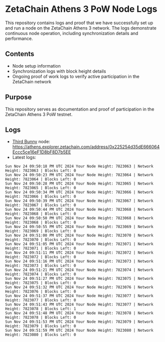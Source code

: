 # ZetaChain Athens 3 PoW Node Logs
This repository contains logs and proof that we have successfully set up and run a node on the ZetaChain Athens 3 network. The logs demonstrate continuous node operation, including synchronization details and performance.

## Contents
- Node setup information
- Synchronization logs with block height details
- Ongoing proof of work logs to verify active participation in the ZetaChain network

## Purpose
This repository serves as documentation and proof of participation in the ZetaChain Athens 3 PoW testnet.

## Logs

- [Third Bunny](https://thirdbunny.xyz/) node: https://athens.explorer.zetachain.com/address/0x225254d35dE666064Eccc5ce16eF1D8bF8D7b5EE
- Latest logs:
```
Sun Nov 24 09:50:18 PM UTC 2024 Your Node Height: 7823063 | Network Height: 7823063 | Blocks Left: 0
Sun Nov 24 09:50:23 PM UTC 2024 Your Node Height: 7823064 | Network Height: 7823064 | Blocks Left: 0
Sun Nov 24 09:50:28 PM UTC 2024 Your Node Height: 7823065 | Network Height: 7823065 | Blocks Left: 0
Sun Nov 24 09:50:34 PM UTC 2024 Your Node Height: 7823066 | Network Height: 7823066 | Blocks Left: 0
Sun Nov 24 09:50:39 PM UTC 2024 Your Node Height: 7823067 | Network Height: 7823067 | Blocks Left: 0
Sun Nov 24 09:50:44 PM UTC 2024 Your Node Height: 7823068 | Network Height: 7823068 | Blocks Left: 0
Sun Nov 24 09:50:50 PM UTC 2024 Your Node Height: 7823068 | Network Height: 7823068 | Blocks Left: 0
Sun Nov 24 09:50:55 PM UTC 2024 Your Node Height: 7823069 | Network Height: 7823069 | Blocks Left: 0
Sun Nov 24 09:51:00 PM UTC 2024 Your Node Height: 7823070 | Network Height: 7823070 | Blocks Left: 0
Sun Nov 24 09:51:05 PM UTC 2024 Your Node Height: 7823071 | Network Height: 7823071 | Blocks Left: 0
Sun Nov 24 09:51:11 PM UTC 2024 Your Node Height: 7823072 | Network Height: 7823072 | Blocks Left: 0
Sun Nov 24 09:51:16 PM UTC 2024 Your Node Height: 7823073 | Network Height: 7823073 | Blocks Left: 0
Sun Nov 24 09:51:21 PM UTC 2024 Your Node Height: 7823074 | Network Height: 7823074 | Blocks Left: 0
Sun Nov 24 09:51:27 PM UTC 2024 Your Node Height: 7823075 | Network Height: 7823075 | Blocks Left: 0
Sun Nov 24 09:51:32 PM UTC 2024 Your Node Height: 7823076 | Network Height: 7823076 | Blocks Left: 0
Sun Nov 24 09:51:37 PM UTC 2024 Your Node Height: 7823077 | Network Height: 7823077 | Blocks Left: 0
Sun Nov 24 09:51:43 PM UTC 2024 Your Node Height: 7823077 | Network Height: 7823078 | Blocks Left: 1
Sun Nov 24 09:51:48 PM UTC 2024 Your Node Height: 7823078 | Network Height: 7823078 | Blocks Left: 0
Sun Nov 24 09:51:53 PM UTC 2024 Your Node Height: 7823079 | Network Height: 7823079 | Blocks Left: 0
Sun Nov 24 09:51:59 PM UTC 2024 Your Node Height: 7823080 | Network Height: 7823080 | Blocks Left: 0
```
